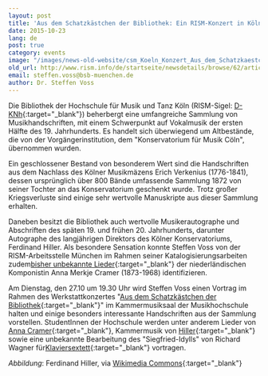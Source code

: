```yaml
---
layout: post
title: 'Aus dem Schatzkästchen der Bibliothek: Ein RISM-Konzert in Köln'
date: 2015-10-23
lang: de
post: true
category: events
image: "/images/news-old-website/csm_Koeln_Konzert_Aus_dem_Schatzkaestchen_der_Bibliothek_ef14129c8e.jpg"
old_url: http://www.rism.info/de/startseite/newsdetails/browse/62/article/64/from-the-librarys-treasure-chest-a-rism-concert-in-cologne.html
email: steffen.voss@bsb-muenchen.de
author: Dr. Steffen Voss
---
```



Die Bibliothek der Hochschule für Musik und Tanz Köln (RISM-Sigel: [D-KNh](https://opac.rism.info/metaopac/search?View=rism&siglum=D-KNh){:target="_blank"}) beherbergt eine umfangreiche Sammlung von Musikhandschriften, mit einem Schwerpunkt auf Vokalmusik der ersten Hälfte des 19. Jahrhunderts. Es handelt sich überwiegend um Altbestände, die von der Vorgängerinstitution, dem "Konservatorium für Musik Cöln", übernommen wurden.



Ein geschlossener Bestand von besonderem Wert sind die Handschriften aus dem Nachlass des Kölner Musikmäzens Erich Verkenius (1776-1841), dessen ursprünglich über 800 Bände umfassende Sammlung 1872 von seiner Tochter an das Konservatorium geschenkt wurde. Trotz großer Kriegsverluste sind einige sehr wertvolle Manuskripte aus dieser Sammlung erhalten.



Daneben besitzt die Bibliothek auch wertvolle Musikerautographe und Abschriften des späten 19. und frühen 20. Jahrhunderts, darunter Autographe des langjährigen Direktors des Kölner Konservatoriums, Ferdinand Hiller. Als besondere Sensation konnte Steffen Voss von der RISM-Arbeitsstelle München im Rahmen seiner Katalogisierungsarbeiten zudem[bisher unbekannte Lieder](/rediscovered/2014/04/03/unknown-lieder-by-dutch-composer-anna-merkje.html){:target="_blank"} der niederländischen Komponistin Anna Merkje Cramer (1873-1968) identifizieren.



Am Dienstag, den 27.10 um 19.30 Uhr wird Steffen Voss einen Vortrag im Rahmen des Werkstattkonzertes "[Aus dem Schatzkästchen der Bibliothek](http://www.hfmt-koeln.de/nc/de/veranstaltungen/demnaechst.html){:target="_blank"}" im Kammermusiksaal der Musikhochschule halten und einige besonders interessante Handschriften aus der Sammlung vorstellen. StudentInnen der Hochschule werden unter anderem Lieder von [Anna Cramer](https://opac.rism.info/search?View=rism&author=Anna+Cramer&siglum=D-KNh){:target="_blank"}, Kammermusik von [Hiller](https://opac.rism.info/search?View=rism&author=Ferdinand+Hiller&siglum=D-KNh){:target="_blank"} sowie eine unbekannte Bearbeitung des "Siegfried-Idylls" von Richard Wagner für[Klaviersextett](https://opac.rism.info/search?id=450062363){:target="_blank"} vortragen.

_Abbildung_: Ferdinand Hiller, via [Wikimedia Commons](https://commons.wikimedia.org/wiki/File:Ferdinand_Hiller2.jpg){:target="_blank"}

<script type="text/javascript">var switchTo5x=true;</script><script type="text/javascript" src="http://w.sharethis.com/button/buttons.js"></script><script type="text/javascript">stLight.options({publisher: "9b601438-1ce1-49d8-bfd7-9cff5df54c17", doNotHash: false, doNotCopy: false, hashAddressBar: false});</script>